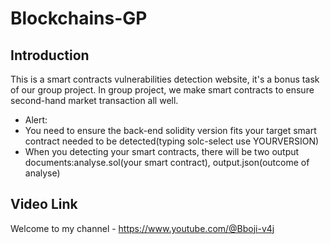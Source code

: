 # Blockchains-GP

## Introduction

  This is a smart contracts vulnerabilities detection website, it's a bonus task of our group project. In group project, we make smart contracts to ensure second-hand market transaction all well.

  * Alert:
  * You need to ensure the back-end solidity version fits your target smart contract needed to be detected(typing solc-select use YOURVERSION)
  * When you detecting your smart contracts, there will be two output documents:analyse.sol(your smart contract), output.json(outcome of analyse)

## Video Link

   Welcome to my channel - https://www.youtube.com/@Bboji-v4j

   
